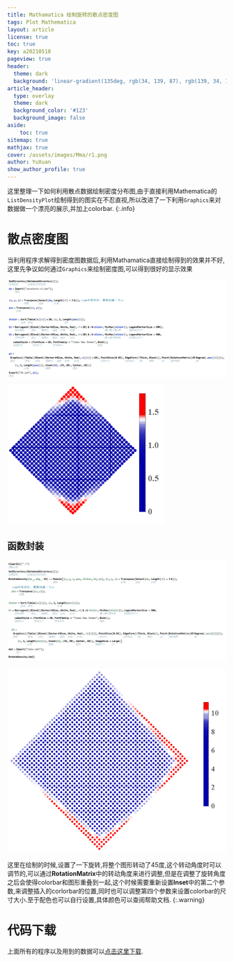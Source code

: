 ```yaml
---
title: Mathamatica 绘制旋转的散点密度图
tags: Plot Mathematica
layout: article
license: true
toc: true
key: a20210518
pageview: true
header:
  theme: dark
  background: 'linear-gradient(135deg, rgb(34, 139, 87), rgb(139, 34, 139))'
article_header:
  type: overlay
  theme: dark
  background_color: '#123'
  background_image: false
aside:
    toc: true
sitemap: true
mathjax: true
cover: /assets/images/Mma/r1.png
author: YuXuan
show_author_profile: true
---
```

这里整理一下如何利用散点数据绘制密度分布图,由于直接利用Mathematica的`ListDensityPlot`绘制得到的图实在不忍直视,所以改进了一下利用`Graphics`来对数据做一个漂亮的展示,并加上colorbar.
{:.info}
<!--more-->
# 散点密度图
当利用程序求解得到密度图数据后,利用Mathamatica直接绘制得到的效果并不好,这里先争议如何通过`Graphics`来绘制密度图,可以得到很好的显示效果

![png](/assets/images/Mma/den-scatter1.png)

![png](/assets/images/Mma/r1.png)

## 函数封装

![png](/assets/images/Mma/den-scatter2.png)

![png](/assets/images/Mma/r2.png)

这里在绘制的时候,设置了一下旋转,将整个图形转动了45度,这个转动角度时可以调节的,可以通过**RotationMatrix**中的转动角度来进行调整,但是在调整了旋转角度之后会使得colorbar和图形重叠到一起,这个时候需要重新设置**Inset**中的第二个参数,来调整插入的corlorbar的位置,同时也可以调整第四个参数来设置colorbar的尺寸大小.至于配色也可以自行设置,具体颜色可以查阅帮助文档.
{:.warning}

# 代码下载

上面所有的程序以及用到的数据可以[点击这里下载](/assets/data/rotate-den.zip).

